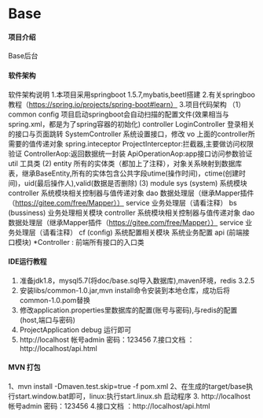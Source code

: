 # Base

#### 项目介绍
Base后台
#### 软件架构
软件架构说明
1.本项目采用springboot 1.5.7,mybatis,beetl搭建
2.有关springboo教程（https://spring.io/projects/spring-boot#learn）
3.项目代码架构
    （1）common
            config  项目启动springboot会自动扫描的配置文件(效果相当与spring.xml，都是为了spring容器的初始化)
            controller
                LoginController  登录相关的接口与页面跳转
                SystemController 系统设置接口，修改
                vo
                    上面的controller所需要的值传递对象
            spring.inteceptor
                ProjectInterceptor:拦截器,主要做访问权限验证
                ControllerAop:返回数据统一封装
                ApiOperationAop:app接口访问参数验证
            util
               工具类
    (2) entity  所有的实体类（都加上了注释），对象关系映射到数据库表，继承BaseEntity,所有的实体包含公共字段utime(操作时间)，ctime(创建时间)，uid(最后操作人),valid(数据是否删除)
    (3) module
        sys (system)
            系统模块
            controller
                系统模块相关控制器与值传递对象
            dao
                数据处理层（继承Mapper插件（https://gitee.com/free/Mapper））
            service
                业务处理层（请看注释）
        bs (bussiness)
            业务处理相关模块
            controller
                   系统模块相关控制器与值传递对象
             dao
                   数据处理层（继承Mapper插件（https://gitee.com/free/Mapper））
             service
                   业务处理层（请看注释）
        cf (config)
            系统配置相关模块
                系统业务配置
        api (前端接口模块)
            *Controller : 前端所有接口的入口类

#### IDE运行教程

1. 准备jdk1.8，mysql5.7(将doc/base.sql导入数据库),maven环境，redis 3.2.5
2. 安装libs/common-1.0.jar,mvn install命令安装到本地仓库，成功后将common-1.0.pom替换
3. 修改application.properties里数据库的配置(账号与密码),与redis的配置(host,端口与密码)
5. ProjectApplication debug 运行即可
6. http://localhost
帐号admin  密码：123456
7.接口文档 ：http://localhost/api.html

#### MVN 打包
1、mvn install -Dmaven.test.skip=true -f pom.xml
2、在生成的target/base执行start.window.bat即可，linux:执行start.linux.sh 启动程序
3. http://localhost
  帐号admin  密码：123456
4.接口文档 ：http://localhost/api.html
